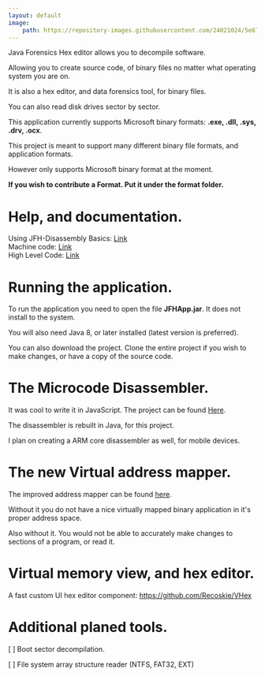 ```yaml
---
layout: default
image:
    path: https://repository-images.githubusercontent.com/24021024/5e678080-0cfe-11eb-9edf-294da025f0c1
---
```


Java Forensics Hex editor allows you to decompile software.

Allowing you to create source code, of binary files no matter what operating system you are on.

It is also a hex editor, and data forensics tool, for binary files.

You can also read disk drives sector by sector.

This application currently supports Microsoft binary formats: **.exe, .dll, .sys, .drv, .ocx**.

This project is meant to support many different binary file formats, and application formats.

However only supports Microsoft binary format at the moment.

**If you wish to contribute a Format. Put it under the format folder.**

# Help, and documentation.

Using JFH-Disassembly Basics: <a href="http://recoskie.github.io/JFH-Disassembly/docs/Basics.html">Link</a><br />
Machine code: <a href="http://recoskie.github.io/JFH-Disassembly/docs/Machine.html">Link</a><br />
High Level Code: <a href="http://recoskie.github.io/JFH-Disassembly/docs/Code.html">Link</a>

# Running the application.

To run the application you need to open the file <strong>JFHApp.jar</strong>. It does not install to the system.

You will also need Java 8, or later installed (latest version is preferred).

You can also download the project. Clone the entire project if you wish to make changes, or have a copy of the source code.

# The Microcode Disassembler.

It was cool to write it in JavaScript. The project can be found <a href="https://github.com/Recoskie/X86-64-CPU-Binary-Code-Disassembler-JS">Here</a>.

The disassembler is rebuilt in Java, for this project.

I plan on creating a ARM core disassembler as well, for mobile devices.

# The new Virtual address mapper.

The improved address mapper can be found <a href="https://github.com/Recoskie/RandomAccessFileV">here</a>.

Without it you do not have a nice virtually mapped binary application in it's proper address space.

Also without it. You would not be able to accurately make changes to sections of a program, or read it.

# Virtual memory view, and hex editor.

A fast custom UI hex editor component: https://github.com/Recoskie/VHex

# Additional planed tools.

[ ] Boot sector decompilation.

[ ] File system array structure reader (NTFS, FAT32, EXT)

